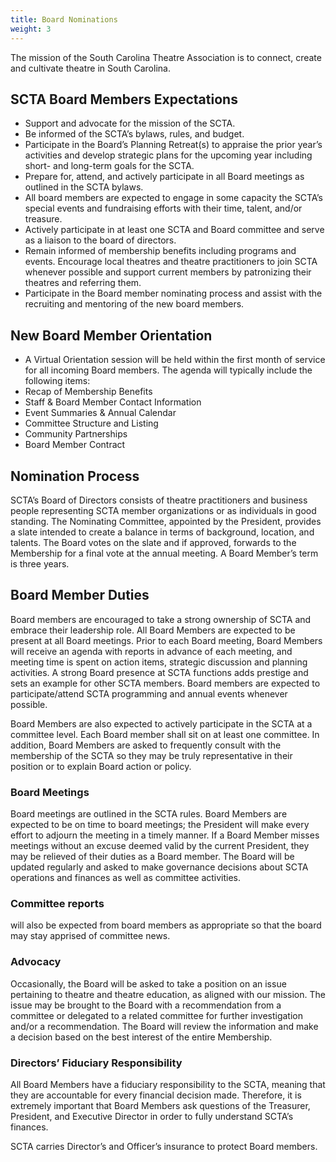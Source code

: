 ```yaml
---
title: Board Nominations
weight: 3
---
```


The mission of the South Carolina Theatre Association is to connect, create and cultivate theatre in South Carolina.

## SCTA Board Members Expectations

- Support and advocate for the mission of the SCTA.
- Be informed of the SCTA’s bylaws, rules, and budget.
- Participate in the Board’s Planning Retreat(s) to appraise the prior year’s activities and develop strategic plans for the upcoming year including short- and long-term goals for the SCTA.
- Prepare for, attend, and actively participate in all Board meetings as outlined in the SCTA bylaws.
- All board members are expected to engage in some capacity the SCTA’s special events and fundraising efforts with their time, talent, and/or treasure.
- Actively participate in at least one SCTA and Board committee and serve as a liaison to the board of directors.
- Remain informed of membership benefits including programs and events. Encourage local theatres and theatre practitioners to join SCTA whenever possible and support current members by patronizing their theatres and referring them.
- Participate in the Board member nominating process and assist with the recruiting and mentoring of the new board members.

## New Board Member Orientation

- A Virtual Orientation session will be held within the first month of service for all incoming Board members. The agenda will typically include the following items:
- Recap of Membership Benefits
- Staff & Board Member Contact Information
- Event Summaries & Annual Calendar
- Committee Structure and Listing
- Community Partnerships
- Board Member Contract

## Nomination Process

SCTA’s Board of Directors consists of theatre practitioners and business people representing SCTA member organizations or as individuals in good standing. The Nominating Committee, appointed by the President, provides a slate intended to create a balance in terms of background, location, and talents. The Board votes on
the slate and if approved, forwards to the Membership for a final vote at the annual meeting. A Board Member’s term is three years.

## Board Member Duties

Board members are encouraged to take a strong ownership of SCTA and embrace their leadership role. All Board Members are expected to be present at all Board meetings. Prior to each Board meeting, Board Members will receive an agenda with reports in advance of each meeting, and meeting time is spent on action items, strategic discussion and planning activities. A strong Board presence at SCTA functions adds prestige and sets an example for other SCTA members. Board members are expected to participate/attend SCTA programming and annual events whenever possible.

Board Members are also expected to actively participate in the SCTA at a committee level. Each Board member shall sit on at least one committee. In addition, Board Members are asked to frequently consult with the membership of the SCTA so they may be truly representative in their position or to explain Board action or policy.

### Board Meetings

Board meetings are outlined in the SCTA rules. Board Members are expected to be on time to board meetings; the President will make every effort to adjourn the meeting in a timely manner. If a Board Member misses meetings without an excuse deemed valid by the current President, they may be relieved of their duties as a Board member. The Board will be updated regularly and asked to make governance decisions about SCTA operations and finances as well as committee activities.

### Committee reports

will also be expected from board members as appropriate so that the board may stay apprised of committee news.

### Advocacy

Occasionally, the Board will be asked to take a position on an issue pertaining to theatre and theatre education, as aligned with our mission. The issue may be brought to the Board with a recommendation from a committee or delegated to a related committee for further investigation and/or a recommendation. The Board will review the information and make a decision based on the best interest of the entire Membership.

### Directors’ Fiduciary Responsibility

All Board Members have a fiduciary responsibility to the SCTA, meaning that they are accountable for every financial decision made. Therefore, it is extremely important that Board Members ask questions of the Treasurer, President, and Executive Director in order to fully understand SCTA’s finances.

SCTA carries Director’s and Officer’s insurance to protect Board members.
